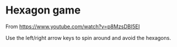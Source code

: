 # Hexagon game 

From https://www.youtube.com/watch?v=p8MzsDBI5EI

Use the left/right arrow keys to spin around and avoid the hexagons.

